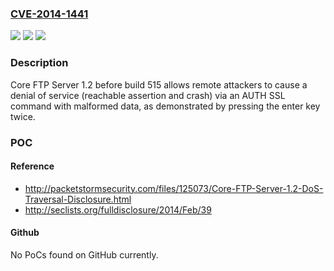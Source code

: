 ### [CVE-2014-1441](https://cve.mitre.org/cgi-bin/cvename.cgi?name=CVE-2014-1441)
![](https://img.shields.io/static/v1?label=Product&message=n%2Fa&color=blue)
![](https://img.shields.io/static/v1?label=Version&message=n%2Fa&color=blue)
![](https://img.shields.io/static/v1?label=Vulnerability&message=n%2Fa&color=brighgreen)

### Description

Core FTP Server 1.2 before build 515 allows remote attackers to cause a denial of service (reachable assertion and crash) via an AUTH SSL command with malformed data, as demonstrated by pressing the enter key twice.

### POC

#### Reference
- http://packetstormsecurity.com/files/125073/Core-FTP-Server-1.2-DoS-Traversal-Disclosure.html
- http://seclists.org/fulldisclosure/2014/Feb/39

#### Github
No PoCs found on GitHub currently.


